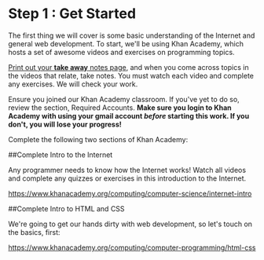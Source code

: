 # Step 1 : Get Started

The first thing we will cover is some basic understanding of the Internet and general web development. To start, we'll be using Khan Academy, which hosts a set of awesome videos and exercises on programming topics.

[Print out your **take away** notes page](https://docs.google.com/document/d/1s5rlBHHKQIjQ7OMvwpTEQsgWWSZPIAUMwUB0J0U8tjE/edit?usp=sharing), and when you come across topics in the videos that relate, take notes. You must watch each video and complete any exercises. We will check your work.

Ensure you joined our Khan Academy classroom. If you've yet to do so, review the section, Required Accounts. **Make sure you login to Khan Academy with using your gmail account _before_ starting this work. If you don't, you will lose your progress!**

Complete the following two sections of Khan Academy:

##Complete Intro to the Internet

Any programmer needs to know how the Internet works! Watch all videos and complete any quizzes or exercises in this introduction to the Internet.

https://www.khanacademy.org/computing/computer-science/internet-intro

##Complete Intro to HTML and CSS

We're going to get our hands dirty with web development, so let's touch on the basics, first:

https://www.khanacademy.org/computing/computer-programming/html-css






